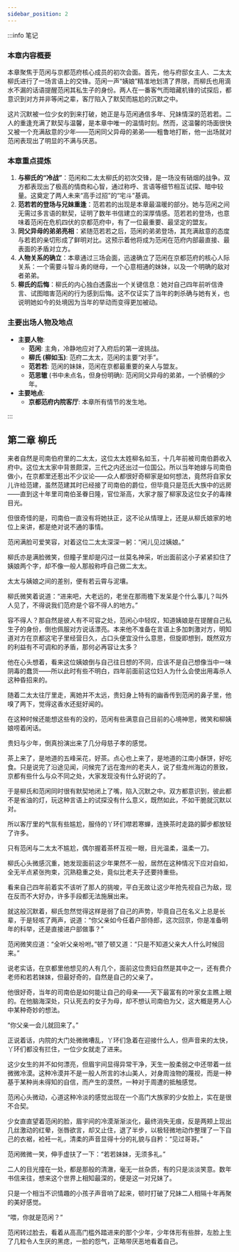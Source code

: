 ```yaml
---
sidebar_position: 2
---
```


:::info 笔记

### 本章内容概要

本章聚焦于范闲与京都范府核心成员的初次会面。首先，他与府邸女主人、二太太柳氏进行了一场言语上的交锋。范闲一声“姨娘”精准地划清了界限，而柳氏也用滴水不漏的话语提醒范闲其私生子的身份。两人在一番客气而暗藏机锋的试探后，都意识到对方并非等闲之辈，客厅陷入了默契而尴尬的沉默之中。

这片沉默被一位少女的到来打破，她正是与范闲通信多年、兄妹情深的范若若。二人的重逢充满了默契与温馨，是本章中唯一的温情时刻。然而，这温馨的场面很快又被一个充满敌意的少年——范闲同父异母的弟弟——粗鲁地打断，他一出场就对范闲表现出了明显的不满与厌恶。

### 本章重点提炼

1.  **与柳氏的“冷战”**：范闲和二太太柳氏的初次交锋，是一场没有硝烟的战争。双方都表现出了极高的情商和心智，通过称呼、言语等细节相互试探、暗中较量。这奠定了两人未来“高手过招”的“宅斗”基调。
2.  **范若若的登场与兄妹重逢**：范若若的出现是本章最温暖的部分。她与范闲之间无需过多言语的默契，证明了数年书信建立的深厚情感。范若若的登场，也意味着范闲在危机四伏的京都范府中，有了一位最重要、最坚定的盟友。
3.  **同父异母的弟弟亮相**：紧随范若若之后，范闲的弟弟登场，其充满敌意的态度与若若的亲切形成了鲜明对比。这预示着他将成为范闲在范府内部最直接、最表面的矛盾对立方。
4.  **人物关系的确立**：本章通过三场会面，迅速确立了范闲在京都范府的核心人际关系：一个需要斗智斗勇的继母，一个心意相通的妹妹，以及一个明确的敌对者弟弟。
5.  **柳氏的后悔**：柳氏的内心独白透露出一个关键信息：她对自己四年前听信谗言、试图暗害范闲的行为感到后悔。这不仅证实了当年的刺杀确与她有关，也说明她如今的处境因为当年的举动而变得更加被动。

### 主要出场人物及地点

* **主要人物**:
    * **范闲**: 主角，冷静地应对了入府后的第一波挑战。
    * **柳氏 (柳如玉)**: 范府二太太，范闲的主要“对手”。
    * **范若若**: 范闲的妹妹，范闲在京都最重要的亲人与盟友。
    * **范思辙** (书中未点名，但身份明确): 范闲同父异母的弟弟，一个骄横的少年。
* **主要地点**:
    * **京都范府内院客厅**: 本章所有情节的发生地。

:::

## 第二章 **柳氏**

来者自然是司南伯府里的二太太，这位太太姓柳名如玉，十几年前被司南伯爵收入府中。这位太太家中背景颇深，三代之内还出过一位国公。所以当年她嫁与司南伯做小，在京都里还惹出不少议论——众人都很好奇柳家是如何想法，竟然将自家女儿许给范建，虽然范建其时已经接了司南伯的爵位，但毕竟只是范氏大族中的远房——直到这十年里司南伯圣眷日隆，官位渐高，大家才服了柳家及这位女子的毒辣目光。

但很奇怪的是，司南伯一直没有将她扶正，这不论从情理上，还是从柳氏娘家的地位上来讲，都是绝对说不通的事情。

范闲满脸可爱笑容，对着这位二太太深深一躬：“闲儿见过姨娘。”

柳氏亦是满脸微笑，但瞳子里却是闪过一丝莫名神采，听出面前这小子紧紧扣住了姨娘两个字，却不像一般人那般称呼自己做二太太。

太太与姨娘之间的差别，便有若云霄与泥壤。

柳氏微笑着说道：“进来吧，大老远的，老坐在那雨檐下发呆是个什么事儿？叫外人见了，不得说我们范府是个容不得人的地方。”

容不得人？那自然是彼人有不可容之处，范闲心中轻叹，知道姨娘是在提醒自己私生子的身份，倒也佩服对方说话漂亮。本来他不准备在言语上多加刺激对方，明知道对方在京都这宅子里经营日久，占口头便宜没什么意思，但旋即想到，既然双方的利益有不可调和的矛盾，那何必再容让太多？

他在心头想着，看来这位姨娘倒与自己往日想的不同，应该不是自己想像当中一味阴毒的蠢货——所以此时有些不明白，四年前面前这位妇人为什么会使出用毒杀人这种昏招来的。

随着二太太往厅里走，离她并不太远，贵妇身上特有的幽香传到范闲的鼻子里，他嗅了两下，觉得这香水还挺好闻的。

在这种时候还能想这些有的没的，范闲有些满意自己目前的心境神思，微笑和柳姨娘唠着闲话。

贵妇与少年，倒真扮演出来了几分母慈子孝的感觉。

茶上来了，是地道的五峰采花，好茶。点心也上来了，是地道的江南小酥饼，好吃食。只是说完了沿途见闻，问候完了远在澹州的老夫人，说了些澹州海边的景致，京都有些什么与众不同之处，大家发现没有什么好说的了。

于是柳氏和范闲同时很有默契地闭上了嘴，陷入沉默之中。双方都意识到，彼此都不是省油的灯，玩这种言语上的试探没有什么意义，既然如此，不如干脆就沉默以对。

所以客厅里的气氛有些尴尬，服侍的丫环们噤若寒蝉，连换茶时走路的脚步都放轻了许多。

只有范闲与二太太不尴尬，偶尔握着茶杯互视一眼，目光温柔，温柔一刀。

柳氏心头微感沉重，她发现面前这少年果然不一般，居然在这种情况下应对自如，全无半点紧张拘束，沉熟稳重之处，竟似比老夫子还要持重些。

看来自己四年前着实不该听了那人的挑唆，平白无故让这少年抢先视自己为敌，现在反而不大好办，许多手段都无法施展出来。

就这般沉默着，柳氏忽然觉得这样是弱了自己的声势，毕竟自己在名义上总是长辈，于是轻咳了两声，说道：“你父亲如今任着户部侍郎，这次回京，你是准备明年的科举，还是直接进户部做事？”

范闲微笑应道：“全听父亲吩咐。”顿了顿又道：“只是不知道父亲大人什么时候回来。”

说老实话，在京都里他想见的人有几个，面前这位贵妇自然是其中之一，还有费介老师和若若妹妹，但最好奇的，自然是自己的父亲了。

他很好奇，当年的司南伯是如何能让自己的母亲——天下最富有的叶家女主瞧上眼的。在他脑海深处，只认死去的女子为母，却不想认司南伯为父，这大概是男人心中某种奇妙的想法。

“你父亲一会儿就回来了。”

正说着话，内院的大门处微微嘈乱，丫环们急着在迎接什么人，但声音来的太快，丫环们都没有拦住，一位少女就走了进来。

这少女生的并不如何漂亮，但眉宇间显得异常干净，天生一股柔弱之中还带着一丝微微冷漠。这种冷漠并不是一般人所言的冰山美人，对身周浊物的蔑视，而是一种基于某种尚未得知的自信，而产生的漠然，一种对于周遭的抵触感觉。

范闲心头微动，心道这种冷淡的感觉出现在一个高门大族家的少女脸上，实在是很不合契。

少女直直望着范闲的脸，眉宇间的冷漠渐渐淡化，最终消失无痕，反是两颊上现出几丝激动的红晕，张唇欲言，却又止住，退了半步，以极轻微地动作整理了一下自己的衣裾，裣衽一礼，清柔的声音显得十分的礼貌与自矜：“见过哥哥。”

范闲微微一笑，伸手虚扶了一下：“若若妹妹，无须多礼。”

二人的目光撞在一处，都是那般的清澈，毫无一丝杂质，有的只是淡淡笑意。数年书信来往，想来这个世界上相知最深的，便是这一对兄妹了。

只是一个相当不识情趣的小孩子声音响了起来，顿时打破了兄妹二人相隔十年再聚的美好感觉。

“喂，你就是范闲？”

范闲转过脸去，看着从高高门槛外踏进来的那个少年，少年体形有些胖，左脸上生了几粒令人生厌的黑痣，一脸的怨气，正略带厌恶地看着自己。

